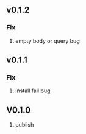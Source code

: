 v0.1.2
---
### Fix
1. empty body or query bug

v0.1.1
---
### Fix
1. install fail bug


V0.1.0
---
1. publish